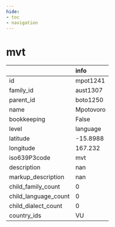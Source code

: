 ```yaml
---
hide:
- toc
- navigation
---
```

# mvt
|                      | info      |
|:---------------------|:----------|
| id                   | mpot1241  |
| family_id            | aust1307  |
| parent_id            | boto1250  |
| name                 | Mpotovoro |
| bookkeeping          | False     |
| level                | language  |
| latitude             | -15.8988  |
| longitude            | 167.232   |
| iso639P3code         | mvt       |
| description          | nan       |
| markup_description   | nan       |
| child_family_count   | 0         |
| child_language_count | 0         |
| child_dialect_count  | 0         |
| country_ids          | VU        |